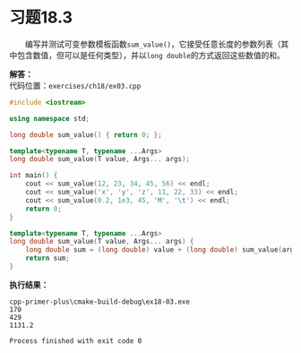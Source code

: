 # 习题18.3

&emsp;&emsp;编写并测试可变参数模板函数`sum_value()`，它接受任意长度的参数列表（其中包含数值，但可以是任何类型），并以`long double`的方式返回这些数值的和。

**解答：**  
代码位置：`exercises/ch18/ex03.cpp`

```c++
#include <iostream>

using namespace std;

long double sum_value() { return 0; };

template<typename T, typename ...Args>
long double sum_value(T value, Args... args);

int main() {
    cout << sum_value(12, 23, 34, 45, 56) << endl;
    cout << sum_value('x', 'y', 'z', 11, 22, 33) << endl;
    cout << sum_value(0.2, 1e3, 45, 'M', '\t') << endl;
    return 0;
}

template<typename T, typename ...Args>
long double sum_value(T value, Args... args) {
    long double sum = (long double) value + (long double) sum_value(args...);
    return sum;
}
```

**执行结果：**  
```
cpp-primer-plus\cmake-build-debug\ex18-03.exe
170
429
1131.2

Process finished with exit code 0
```